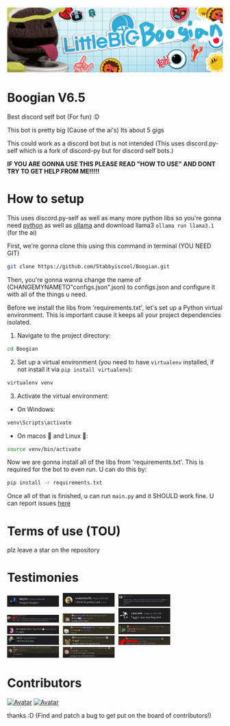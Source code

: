 <p align="center">
  <img src="testi/LittlebigBoogian.png" alt="Boogian Logo">
</p>


# Boogian V6.5
Best discord self bot (For fun) :D

This bot is pretty big (Cause of the ai's) Its about 5 gigs

This could work as a discord bot but is not intended (This uses discord.py-self which is a fork of discord-py but for discord self bots.)

**IF YOU ARE GONNA USE THIS PLEASE READ "HOW TO USE" AND DONT TRY TO GET HELP FROM ME!!!!!**
# How to setup

This uses discord.py-self as well as many more python libs so you're gonna need [python](https://www.python.org/) as well as [ollama](ollama.ai) and download llama3 `ollama run llama3.1` (for the ai)

First, we're gonna clone this using this command in terminal (YOU NEED GIT)

```bash
git clone https://github.com/Stabbyiscool/Boogian.git
```

Then, you're gonna wanna change the name of (CHANGEMYNAMETO"configs.json".json) to configs.json and configure it with all of the things u need.

Before we install the libs from 'requirements.txt', let's set up a Python virtual environment. This is important cause it keeps all your project dependencies isolated.

1. Navigate to the project directory:

```bash
cd Boogian
```

2. Set up a virtual environment (you need to have `virtualenv` installed, if not install it via `pip install virtualenv`):

```bash
virtualenv venv
```

3. Activate the virtual environment:

- On Windows:

```bash
venv\Scripts\activate
```

- On macos 🤮 and Linux 👑:

```bash
source venv/bin/activate
```

Now we are gonna install all of the libs from 'requirements.txt'. This is required for the bot to even run. U can do this by:

```bash
pip install -r requirements.txt
```

Once all of that is finished, u can run `main.py` and it SHOULD work fine. U can report issues [here](https://github.com/Stabbyiscool/Boogian/issues)

# Terms of use (TOU)

plz leave a star on the repository

# Testimonies

<p>
  <img src="testi/1.png" alt="testimony 1" style="width: 24%; margin-right: 1%;">
  <img src="testi/2.png" alt="testimony 2" style="width: 24%; margin-right: 1%;">
  <img src="testi/3.png" alt="testimony 3" style="width: 24%; margin-right: 1%;">
  <img src="testi/4.png" alt="testimony 4" style="width: 24%; margin-right: 1%;">
  <img src="testi/5.png" alt="testimony 5" style="width: 24%; margin-right: 1%;">
  <img src="testi/6.png" alt="testimony 6" style="width: 24%; margin-right: 1%;">
  <img src="testi/7.png" alt="testimony 7" style="width: 24%; margin-right: 1%;">
  <img src="testi/8.png" alt="testimony 8" style="width: 24%; margin-right: 1%;">
  <img src="testi/9.png" alt="testimony 9" style="width: 24%; margin-right: 1%;">
  <img src="testi/10.png" alt="testimony 10" style="width: 24%; margin-right: 1%;">
  <img src="testi/11.png" alt="testimony 11" style="width: 24%; margin-right: 1%;">
  <img src="testi/12.png" alt="testimony 12" style="width: 24%; margin-right: 1%;">
  <img src="testi/13.png" alt="testimony 13" style="width: 24%; margin-right: 1%;">
  <img src="testi/14.png" alt="testimony 14" style="width: 24%; margin-right: 1%;">
</p>

# Contributors
<a href="https://discord.com/users/627905328075505683"><img src="https://images.weserv.nl/?url=https://cdn.discordapp.com/avatars/627905328075505683/a_a8408b7d540869bbbfc2e02d1a41b2dc.gif&fit=cover&mask=circle&maxage=7d" alt="Avatar" style="width:50px;"></a>
<a href="https://discord.com/users/1085537701035524187"><img src="https://images.weserv.nl/?url=https://cdn.discordapp.com/avatars/1085537701035524187/91264516fdd2241c37eec25d79103274.png&fit=cover&mask=circle&maxage=7d" alt="Avatar" style="width:50px;"></a>

thanks :D (Find and patch a bug to get put on the board of contributors!)
